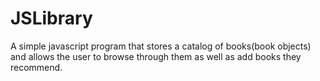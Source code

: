 # JSLibrary
A simple javascript program that stores a catalog of books(book objects) and allows the user to browse through them as well as add books they recommend.
